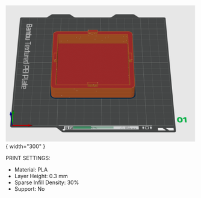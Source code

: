 ![image3](images/pool.png){ width="300" }

PRINT SETTINGS:

- Material: PLA
- Layer Height: 0.3 mm
- Sparse Infill Density: 30%
- Support: No
